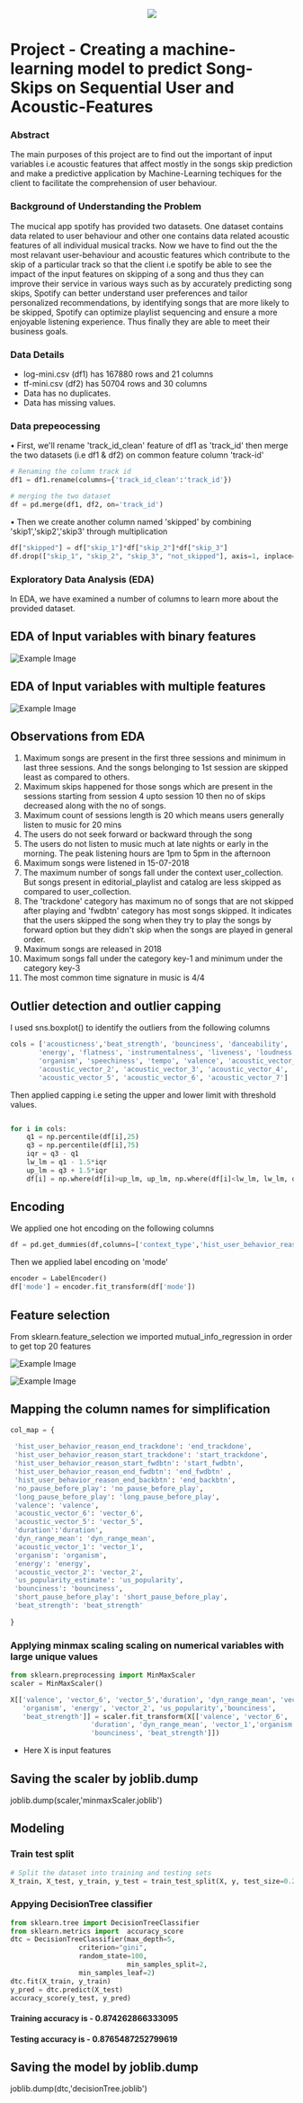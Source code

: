 <p align="center">
  <img src="file:///C:/Users/Tuhin/Desktop/spotify.png">
</p>


# Project - Creating a machine-learning model to predict Song-Skips on Sequential User and Acoustic-Features

### Abstract
The main purposes of this project are to find out the important of input variables i.e acoustic features that affect mostly in the songs
skip prediction and make a predictive application by Machine-Learning techiques for the client to facilitate the comprehension of user behaviour.

### Background of Understanding the Problem
The mucical app spotify has provided two datasets. One dataset contains data related to user behaviour and other one contains data related acoustic features of all individual 
musical tracks. Now we have to find out the the most relavant user-behaviour and acoustic features which contribute to the skip of a particular track so that the client i.e spotify be able to 
see the impact of the input features on skipping of a song and thus they can improve their service in various ways such as by accurately predicting song skips, Spotify can better understand user
preferences and tailor personalized recommendations, by identifying songs that are more likely to be skipped, Spotify can optimize playlist sequencing and ensure a more enjoyable listening experience.
Thus finally they are able to meet their business goals.


### Data Details

*	log-mini.csv (df1) has 167880 rows and 21 columns
*	tf-mini.csv (df2) has 50704 rows and 30 columns
*	Data has no duplicates.
*	Data has missing values.

### Data prepeocessing

• First, we'll rename 'track_id_clean' feature of df1 as 'track_id' then merge the two datasets (i.e df1 & df2) on common feature column 'track-id'


```python
# Renaming the column track id
df1 = df1.rename(columns={'track_id_clean':'track_id'})

# merging the two dataset
df = pd.merge(df1, df2, on='track_id')
```

• Then we create another column named 'skipped' by combining 'skip1','skip2','skip3' through multiplication

```python
df["skipped"] = df["skip_1"]*df["skip_2"]*df["skip_3"]
df.drop(["skip_1", "skip_2", "skip_3", "not_skipped"], axis=1, inplace=True)
```

### Exploratory Data Analysis (EDA)

In EDA, we have examined a number of columns to learn more about the provided dataset.

## EDA of Input variables with binary features

![Example Image](https://drive.google.com/file/d/1k1Aa0HsybyBoli1ufJs2YCVpNFyCuzqZ/view?usp=drive_link)

## EDA of Input variables with multiple features

![Example Image](https://github.com/tuhin3101/Spotify-project/blob/main/EDA_mul_features.gif) 


## Observations from EDA
1. Maximum songs are present in the first three sessions and minimum in last three sessions. And the songs belonging to 1st session are skipped least as compared to others.
2. Maximum skips happened for those songs which are present in the sessions starting from session 4 upto session 10 then no of skips decreased along with the no of songs.
3. Maximum count of sessions length is 20 which means users generally listen to music for 20 mins
4. The users do not seek forward or backward through the song
5. The users do not listen to music much at late nights or early in the morning. The peak listening hours are 1pm to 5pm in the afternoon
6. Maximum songs were listened in 15-07-2018
7. The maximum number of songs fall under the context user_collection. But songs present in editorial_playlist and catalog are less skipped as compared to user_collection.
8. The 'trackdone' category has maximum no of songs that are not skipped after playing and 'fwdbtn' category has most songs skipped. It indicates that the users skipped the song when they try to play the songs by forward option but they didn't skip when the songs are played in general order.
9. Maximum songs are released in 2018
10. Maximum songs fall under the category key-1 and minimum under the category key-3
11. The most common time signature in music is 4/4



## Outlier detection and outlier capping

 I used sns.boxplot() to identify the outliers from the following columns 
```python
cols = ['acousticness','beat_strength', 'bounciness', 'danceability', 'dyn_range_mean',
       'energy', 'flatness', 'instrumentalness', 'liveness', 'loudness','mechanism',
       'organism', 'speechiness', 'tempo', 'valence', 'acoustic_vector_0', 'acoustic_vector_1',
       'acoustic_vector_2', 'acoustic_vector_3', 'acoustic_vector_4',
       'acoustic_vector_5', 'acoustic_vector_6', 'acoustic_vector_7']
```
 Then applied capping i.e seting the upper and lower limit with threshold values.

```python

for i in cols:
    q1 = np.percentile(df[i],25)
    q3 = np.percentile(df[i],75)
    iqr = q3 - q1
    lw_lm = q1 - 1.5*iqr
    up_lm = q3 + 1.5*iqr
    df[i] = np.where(df[i]>up_lm, up_lm, np.where(df[i]<lw_lm, lw_lm, df[i]))

```
## Encoding

 We applied one hot encoding on the following columns 
```python
df = pd.get_dummies(df,columns=['context_type','hist_user_behavior_reason_start','hist_user_behavior_reason_end'])

```
 Then we applied label encoding on 'mode'
```python
encoder = LabelEncoder()
df['mode'] = encoder.fit_transform(df['mode'])
```
## Feature selection

From sklearn.feature_selection we imported mutual_info_regression in order to get top 20 features

![Example Image](https://github.com/tuhin3101/Spotify-project/blob/main/mi_scores.png) 

![Example Image](https://github.com/tuhin3101/Spotify-project/blob/main/top_20_features.png) 

## Mapping the column names for simplification

```python
col_map = {
    
 'hist_user_behavior_reason_end_trackdone': 'end_trackdone',
 'hist_user_behavior_reason_start_trackdone': 'start_trackdone',
 'hist_user_behavior_reason_start_fwdbtn': 'start_fwdbtn',
 'hist_user_behavior_reason_end_fwdbtn': 'end_fwdbtn' ,
 'hist_user_behavior_reason_end_backbtn': 'end_backbtn',
 'no_pause_before_play': 'no_pause_before_play',
 'long_pause_before_play': 'long_pause_before_play',
 'valence': 'valence',
 'acoustic_vector_6': 'vector_6',
 'acoustic_vector_5': 'vector_5',
 'duration':'duration',
 'dyn_range_mean': 'dyn_range_mean',
 'acoustic_vector_1': 'vector_1',
 'organism': 'organism',
 'energy': 'energy',
 'acoustic_vector_2': 'vector_2',
 'us_popularity_estimate': 'us_popularity',
 'bounciness': 'bounciness',
 'short_pause_before_play': 'short_pause_before_play',
 'beat_strength': 'beat_strength'
    
}
```
### Applying minmax scaling scaling on numerical variables with large unique values

```python
from sklearn.preprocessing import MinMaxScaler
scaler = MinMaxScaler()

X[['valence', 'vector_6', 'vector_5','duration', 'dyn_range_mean', 'vector_1',
   'organism', 'energy', 'vector_2', 'us_popularity','bounciness',
   'beat_strength']] = scaler.fit_transform(X[['valence', 'vector_6', 'vector_5', 
                    'duration', 'dyn_range_mean', 'vector_1','organism', 'energy', 'vector_2', 'us_popularity',
                    'bounciness', 'beat_strength']])
```
 - Here X is input features

## Saving the scaler by joblib.dump

joblib.dump(scaler,'minmaxScaler.joblib')

## Modeling

### Train test split

```python
# Split the dataset into training and testing sets
X_train, X_test, y_train, y_test = train_test_split(X, y, test_size=0.2, random_state=5)
```
### Appying DecisionTree classifier
```python
from sklearn.tree import DecisionTreeClassifier
from sklearn.metrics import  accuracy_score
dtc = DecisionTreeClassifier(max_depth=5,
			     criterion="gini",
			     random_state=100,
                             min_samples_split=2,
			     min_samples_leaf=2)
dtc.fit(X_train, y_train)
y_pred = dtc.predict(X_test)
accuracy_score(y_test, y_pred)
```

#### Training accuracy is - 0.874262866333095

#### Testing accuracy is - 0.8765487252799619


## Saving the model by joblib.dump

joblib.dump(dtc,'decisionTree.joblib')

